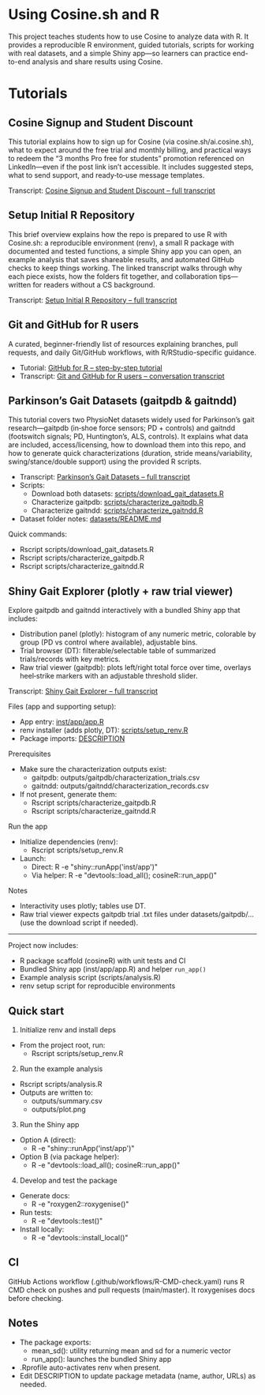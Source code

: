 # Using Cosine.sh and R

This project teaches students how to use Cosine to analyze data with R. It provides a reproducible R environment, guided tutorials, scripts for working with real datasets, and a simple Shiny app—so learners can practice end-to-end analysis and share results using Cosine.

# Tutorials

## Cosine Signup and Student Discount

This tutorial explains how to sign up for Cosine (via cosine.sh/ai.cosine.sh), what to expect around the free trial and monthly billing, and practical ways to redeem the “3 months Pro free for students” promotion referenced on LinkedIn—even if the post link isn’t accessible. It includes suggested steps, what to send support, and ready‑to‑use message templates.

Transcript: [Cosine Signup and Student Discount – full transcript](transcripts/cosine-signup.md)

## Setup Initial R Repository

This brief overview explains how the repo is prepared to use R with Cosine.sh: a reproducible environment (renv), a small R package with documented and tested functions, a simple Shiny app you can open, an example analysis that saves shareable results, and automated GitHub checks to keep things working. The linked transcript walks through why each piece exists, how the folders fit together, and collaboration tips—written for readers without a CS background.

Transcript: [Setup Initial R Repository – full transcript](transcripts/r-repository-setup.md)

## Git and GitHub for R users

A curated, beginner-friendly list of resources explaining branches, pull requests, and daily Git/GitHub workflows, with R/RStudio-specific guidance.

- Tutorial: [GitHub for R – step-by-step tutorial](github-for-r.md)
- Transcript: [Git and GitHub for R users – conversation transcript](transcripts/git-github-resources.md)

## Parkinson’s Gait Datasets (gaitpdb & gaitndd)

This tutorial covers two PhysioNet datasets widely used for Parkinson’s gait research—gaitpdb (in‑shoe force sensors; PD + controls) and gaitndd (footswitch signals; PD, Huntington’s, ALS, controls). It explains what data are included, access/licensing, how to download them into this repo, and how to generate quick characterizations (duration, stride means/variability, swing/stance/double support) using the provided R scripts.

- Transcript: [Parkinson’s Gait Datasets – full transcript](transcripts/pd-gait-datasets.md)
- Scripts:
  - Download both datasets: [scripts/download_gait_datasets.R](scripts/download_gait_datasets.R)
  - Characterize gaitpdb: [scripts/characterize_gaitpdb.R](scripts/characterize_gaitpdb.R)
  - Characterize gaitndd: [scripts/characterize_gaitndd.R](scripts/characterize_gaitndd.R)
- Dataset folder notes: [datasets/README.md](datasets/README.md)

Quick commands:
- Rscript scripts/download_gait_datasets.R
- Rscript scripts/characterize_gaitpdb.R
- Rscript scripts/characterize_gaitndd.R

## Shiny Gait Explorer (plotly + raw trial viewer)

Explore gaitpdb and gaitndd interactively with a bundled Shiny app that includes:
- Distribution panel (plotly): histogram of any numeric metric, colorable by group (PD vs control where available), adjustable bins.
- Trial browser (DT): filterable/selectable table of summarized trials/records with key metrics.
- Raw trial viewer (gaitpdb): plots left/right total force over time, overlays heel‑strike markers with an adjustable threshold slider.

Transcript: [Shiny Gait Explorer – full transcript](transcripts/shiny-gait-explorer.md)

Files (app and supporting setup):
- App entry: [inst/app/app.R](inst/app/app.R)
- renv installer (adds plotly, DT): [scripts/setup_renv.R](scripts/setup_renv.R)
- Package imports: [DESCRIPTION](DESCRIPTION)

Prerequisites
- Make sure the characterization outputs exist:
  - gaitpdb: outputs/gaitpdb/characterization_trials.csv
  - gaitndd: outputs/gaitndd/characterization_records.csv
- If not present, generate them:
  - Rscript scripts/characterize_gaitpdb.R
  - Rscript scripts/characterize_gaitndd.R

Run the app
- Initialize dependencies (renv):
  - Rscript scripts/setup_renv.R
- Launch:
  - Direct: R -e "shiny::runApp('inst/app')"
  - Via helper: R -e "devtools::load_all(); cosineR::run_app()"

Notes
- Interactivity uses plotly; tables use DT.
- Raw trial viewer expects gaitpdb trial .txt files under datasets/gaitpdb/... (use the download script if needed).

---

Project now includes:
- R package scaffold (cosineR) with unit tests and CI
- Bundled Shiny app (inst/app/app.R) and helper `run_app()`
- Example analysis script (scripts/analysis.R)
- renv setup script for reproducible environments

## Quick start

1) Initialize renv and install deps
- From the project root, run:
  - Rscript scripts/setup_renv.R

2) Run the example analysis
- Rscript scripts/analysis.R
- Outputs are written to:
  - outputs/summary.csv
  - outputs/plot.png

3) Run the Shiny app
- Option A (direct):
  - R -e "shiny::runApp('inst/app')"
- Option B (via package helper):
  - R -e "devtools::load_all(); cosineR::run_app()"

4) Develop and test the package
- Generate docs:
  - R -e "roxygen2::roxygenise()"
- Run tests:
  - R -e "devtools::test()"
- Install locally:
  - R -e "devtools::install_local()"

## CI

GitHub Actions workflow (.github/workflows/R-CMD-check.yaml) runs R CMD check on pushes and pull requests (main/master). It roxygenises docs before checking.

## Notes

- The package exports:
  - mean_sd(): utility returning mean and sd for a numeric vector
  - run_app(): launches the bundled Shiny app
- .Rprofile auto-activates renv when present.
- Edit DESCRIPTION to update package metadata (name, author, URLs) as needed.
